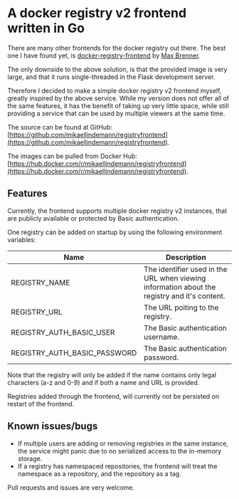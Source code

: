 # A docker registry v2 frontend written in Go

There are many other frontends for the docker registry out there. The best one I have found yet, is [docker-registry-frontend](https://github.com/brennerm/docker-registry-frontend) by [Max Brenner](https://github.com/brennerm).

The only downside to the above solution, is that the provided image is very large, and that it runs single-threaded in the Flask development server.

Therefore I decided to make a simple docker registry v2 frontend myself, greatly inspired by the above service.
While my version does not offer all of the same features, it has the benefit of taking up very little space, while still providing a service that can be used by multiple viewers at the same time.

The source can be found at GitHub: [https://github.com/mikaellindemann/registryfrontend](https://github.com/mikaellindemann/registryfrontend).

The images can be pulled from Docker Hub: [https://hub.docker.com/r/mikaellindemann/registryfrontend](https://hub.docker.com/r/mikaellindemann/registryfrontend).

## Features
Currently, the frontend supports multiple docker registry v2 instances, that are publicly available or protected by Basic authentication.

One registry can be added on startup by using the following environment variables:

| Name | Description |
| ---- | ----------- |
| REGISTRY_NAME | The identifier used in the URL when viewing information about the registry and it's content. |
| REGISTRY_URL  | The URL poiting to the registry. |
| REGISTRY_AUTH_BASIC_USER | The Basic authentication username. |
| REGISTRY_AUTH_BASIC_PASSWORD | The Basic authentication password. |

Note that the registry will only be added if the name contains only legal characters (a-z and 0-9) and if both a name and URL is provided.

Registries added through the frontend, will currently not be persisted on restart of the frontend.

## Known issues/bugs
* If multiple users are adding or removing registries in the same instance, the service might panic due to no serialized access to the in-memory storage.
* If a registry has namespaced repositories, the frontend will treat the namespace as a repository, and the repository as a tag.

Pull requests and issues are very welcome.
